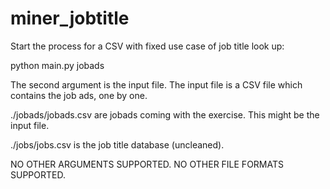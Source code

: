 # miner_jobtitle

Start the process for a CSV with fixed use case of job title look up:

python main.py jobads 

The second argument is the input file. The input file is a CSV file which contains the job ads, one by one. 

./jobads/jobads.csv are jobads coming with the exercise. This might be the input file.

./jobs/jobs.csv is the job title database (uncleaned).

NO OTHER ARGUMENTS SUPPORTED.
NO OTHER FILE FORMATS SUPPORTED.


